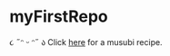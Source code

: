 # myFirstRepo
૮ ˶ᵔ ᵕ ᵔ˶ ა 
Click [here](https://www.youtube.com/watch?v=EuqQfguh7R4&t=161s) for a musubi recipe. 

